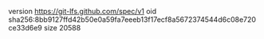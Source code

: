 version https://git-lfs.github.com/spec/v1
oid sha256:8bb9127ffd42b50e0a59fa7eeeb13f17ecf8a5672374544d6c08e720ce33d6e9
size 20588
